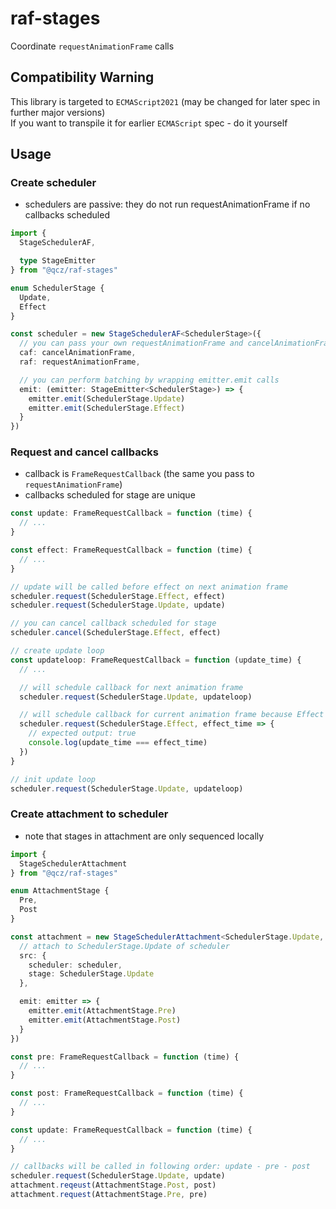 # raf-stages

Coordinate `requestAnimationFrame` calls

## Compatibility Warning

This library is targeted to `ECMAScript2021` (may be changed for later spec in further major versions)\
If you want to transpile it for earlier `ECMAScript` spec - do it yourself

## Usage

### Create scheduler

- schedulers are passive: they do not run requestAnimationFrame if no callbacks scheduled

```ts
import {
  StageSchedulerAF,

  type StageEmitter
} from "@qcz/raf-stages"

enum SchedulerStage {
  Update,
  Effect
}

const scheduler = new StageSchedulerAF<SchedulerStage>({
  // you can pass your own requestAnimationFrame and cancelAnimationFrame
  caf: cancelAnimationFrame,
  raf: requestAnimationFrame,

  // you can perform batching by wrapping emitter.emit calls
  emit: (emitter: StageEmitter<SchedulerStage>) => {
    emitter.emit(SchedulerStage.Update)
    emitter.emit(SchedulerStage.Effect)
  }
})
```

### Request and cancel callbacks

- callback is `FrameRequestCallback` (the same you pass to `requestAnimationFrame`)
- callbacks scheduled for stage are unique

```ts
const update: FrameRequestCallback = function (time) {
  // ...
}

const effect: FrameRequestCallback = function (time) {
  // ...
}

// update will be called before effect on next animation frame
scheduler.request(SchedulerStage.Effect, effect)
scheduler.request(SchedulerStage.Update, update)

// you can cancel callback scheduled for stage
scheduler.cancel(SchedulerStage.Effect, effect)

// create update loop
const updateloop: FrameRequestCallback = function (update_time) {
  // ...

  // will schedule callback for next animation frame
  scheduler.request(SchedulerStage.Update, updateloop)

  // will schedule callback for current animation frame because Effect stage emits after Update stage
  scheduler.request(SchedulerStage.Effect, effect_time => {
    // expected output: true
    console.log(update_time === effect_time)
  })
}

// init update loop
scheduler.request(SchedulerStage.Update, updateloop)
```

### Create attachment to scheduler

- note that stages in attachment are only sequenced locally

```ts
import {
  StageSchedulerAttachment
} from "@qcz/raf-stages"

enum AttachmentStage {
  Pre,
  Post
}

const attachment = new StageSchedulerAttachment<SchedulerStage.Update, AttachmentStage>({
  // attach to SchedulerStage.Update of scheduler
  src: {
    scheduler: scheduler,
    stage: SchedulerStage.Update
  },

  emit: emitter => {
    emitter.emit(AttachmentStage.Pre)
    emitter.emit(AttachmentStage.Post)
  }
})

const pre: FrameRequestCallback = function (time) {
  // ...
}

const post: FrameRequestCallback = function (time) {
  // ...
}

const update: FrameRequestCallback = function (time) {
  // ...
}

// callbacks will be called in following order: update - pre - post
scheduler.request(SchedulerStage.Update, update)
attachment.reqeust(AttachmentStage.Post, post)
attachment.request(AttachmentStage.Pre, pre)
```
